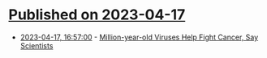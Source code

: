 # [Published on 2023-04-17](index.md)

* [2023-04-17, 16:57:00](https://soylentnews.org/article.pl?sid=23/04/16/191203&from=rss) - [Million-year-old Viruses Help Fight Cancer, Say Scientists](https://soylentnews.org/article.pl?sid=23/04/16/191203&from=rss)
